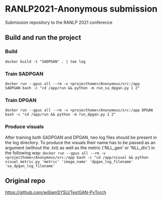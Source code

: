 # RANLP2021-Anonymous submission
Submission repository to the RANLP 2021 conference

## Build and run the project
### Build
`docker build -t "SADPGAN" . | tee log`

### Train SADPGAN
`docker run --gpus all --rm -v <projecthome>/Anonymous/src:/app  SADPGAN bash -c "cd /app/run && python -m run_sa_dpgan.py 1 2"`

### Train DPGAN
`docker run --gpus all --rm -v <projecthome>/Anonymous/src:/app DPGAN bash -c "cd /app/run && python -m run_dpgan.py 1 2"`

### Produce visuals
After training both SADPGAN and DPGAN, two log files should be present in the log directory. To produce the visuals their name has to be passed as an argument (without the .txt) as well as the metric ('NLL_gen' or 'NLL_div') in the following way:
`docker run --gpus all --rm -v <projecthome>/Anonymous/src:/app bash -c "cd /app/visual && python visual_metric.py 'metric' 'image_name' 'dpgan_log_filename' 'sa_dpgan_log_filename'`

## Original repo
https://github.com/williamSYSU/TextGAN-PyTorch
